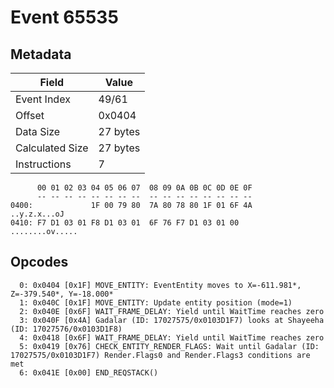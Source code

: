# Event 65535

## Metadata

| Field           | Value    |
|-----------------|----------|
| Event Index     | 49/61    |
| Offset          | 0x0404   |
| Data Size       | 27 bytes |
| Calculated Size | 27 bytes |
| Instructions    | 7        |

```
      00 01 02 03 04 05 06 07  08 09 0A 0B 0C 0D 0E 0F
      -- -- -- -- -- -- -- --  -- -- -- -- -- -- -- --
0400:             1F 00 79 80  7A 80 78 80 1F 01 6F 4A      ..y.z.x...oJ
0410: F7 D1 03 01 F8 D1 03 01  6F 76 F7 D1 03 01 00     ........ov..... 
```

## Opcodes

```
  0: 0x0404 [0x1F] MOVE_ENTITY: EventEntity moves to X=-611.981*, Z=-379.540*, Y=-18.000*
  1: 0x040C [0x1F] MOVE_ENTITY: Update entity position (mode=1)
  2: 0x040E [0x6F] WAIT_FRAME_DELAY: Yield until WaitTime reaches zero
  3: 0x040F [0x4A] Gadalar (ID: 17027575/0x0103D1F7) looks at Shayeeha (ID: 17027576/0x0103D1F8)
  4: 0x0418 [0x6F] WAIT_FRAME_DELAY: Yield until WaitTime reaches zero
  5: 0x0419 [0x76] CHECK_ENTITY_RENDER_FLAGS: Wait until Gadalar (ID: 17027575/0x0103D1F7) Render.Flags0 and Render.Flags3 conditions are met
  6: 0x041E [0x00] END_REQSTACK()
```
